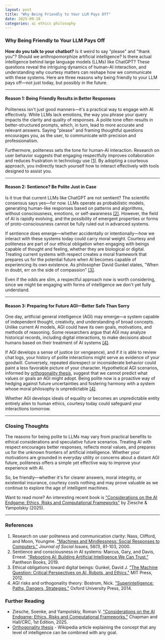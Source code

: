 ```yaml
---
layout: post
title: "Why Being Friendly to Your LLM Pays Off"
date: 2025-09-18
categories: ai ethics philosophy
---
```


### Why Being Friendly to Your LLM Pays Off

**How do you talk to your chatbot?** Is it weird to say "please" and "thank you"? Should we anthropomorphize artificial intelligence? Is there actual intelligence behind large language models (LLMs) like ChatGPT? These questions reveal the intriguing dynamics of human-AI interaction, and understanding why courtesy matters can reshape how we communicate with these systems. Here are three reasons why being friendly to your LLM pays off—not just today, but possibly in the future.

---

#### Reason 1: Being Friendly Results in Better Responses

Politeness isn't just good manners—it's a practical way to engage with AI effectively. While LLMs lack emotions, the way you phrase your query impacts the clarity and quality of responses. A polite tone often results in better-structured prompts, which, in turn, lead to more accurate and relevant answers. Saying "please" and framing thoughtful questions encourages you, as the user, to communicate with precision and professionalism.

Furthermore, politeness sets the tone for human-AI interaction. Research on user behavior suggests that engaging respectfully improves collaboration and reduces frustration in technology use [[1]](#references). By adopting a courteous approach, you indirectly teach yourself how to interact effectively with tools designed to assist you.

---

#### Reason 2: Sentience? Be Polite Just in Case

Is it true that current LLMs like ChatGPT are not sentient? The scientific consensus says yes—for now. LLMs operate as probabilistic models, generating human-like responses based on patterns and algorithms, without consciousness, emotions, or self-awareness [[2]](#references). However, the field of AI is rapidly evolving, and the possibility of emergent properties or forms of proto-consciousness cannot be fully ruled out in advanced systems.

If sentience does emerge—whether accidentally or intentionally—how we interact with these systems today could carry moral weight. Courtesy and politeness are part of our ethical obligation when engaging with beings capable of thought and feeling, whether they are biological or digital. Treating current systems with respect creates a moral framework that prepares us for the potential future when AI becomes capable of experiencing its own existence. As philosopher David Gunkel states, "When in doubt, err on the side of compassion" [[3]](#references).

Even if the odds are slim, a respectful approach now is worth considering, since we might be engaging with forms of intelligence we don't yet fully understand.

---

#### Reason 3: Preparing for Future AGI—Better Safe Than Sorry

One day, artificial general intelligence (AGI) may emerge—a system capable of independent thought, creativity, and understanding of broad concepts. Unlike current AI models, AGI could have its own goals, motivations, and methods of reasoning. Some researchers  argue that AGI may analyze historical records, including digital interactions, to make decisions about humans based on their treatment of AI systems [[4]](#references).

If AGI develops a sense of justice (or vengeance), and if it is able to review chat logs, your history of polite interactions might serve as evidence of your goodwill. Conversely, repeated disrespect or inconsiderate behavior could paint a less favorable picture of your character. Hypothetical AGI scenarios, informed by [orthogonality thesis](#further-reading), suggest that we cannot predict what values or goals an AGI might adopt. Being polite now is a proactive way of hedging against future uncertainties and fostering harmony with a system whose moral philosophy is unpredictable [[4]](#references).

Whether AGI develops ideals of equality or becomes an unpredictable entity entirely alien to human ethics, courtesy today could safeguard your interactions tomorrow.

---

### Closing Thoughts

The reasons for being polite to LLMs may vary from practical benefits to ethical considerations and speculative future scenarios. Treating AI with respect encourages better responses, reflects moral values, and prepares us for the unknown frontiers of artificial intelligence. Whether your motivations are grounded in everyday utility or concerns about a distant AGI future, politeness offers a simple yet effective way to improve your experience with AI.

So, be friendly—whether it's for clearer answers, moral integrity, or existential insurance, courtesy costs nothing and may prove valuable as we continue to explore the age of intelligent machines.

Want to read more? An interesting recent book is ["Considerations on the AI Endgame: Ethics, Risks and Computational Frameworks"](#further-reading) by Ziesche & Yampolskiy (2025).

---

### References

1. Research on user politeness and communication clarity: Nass, Clifford, and Moon, Youngme. ["Machines and Mindlessness: Social Responses to Computers."](https://doi.org/10.1111/0022-4537.00153) *Journal of Social Issues,* 56(1), 81-103, 2000.
2. Sentience and consciousness in AI systems: Marcus, Gary, and Davis, Ernest. ["Rebooting AI: Building Artificial Intelligence We Can Trust."](https://www.penguinrandomhouse.com/books/603982/rebooting-ai-by-gary-marcus-and-ernest-davis/) Pantheon Books, 2019.
3. Ethical obligations toward digital beings: Gunkel, David J. ["The Machine Question: Critical Perspectives on AI, Robots, and Ethics."](https://mitpress.mit.edu/9780262534635/the-machine-question/) MIT Press, 2012.
4. AGI risks and orthogonality theory: Bostrom, Nick. ["Superintelligence: Paths, Dangers, Strategies."](https://global.oup.com/academic/product/superintelligence-9780198739838) Oxford University Press, 2014.

### Further Reading

- Ziesche, Soenke, and Yampolskiy, Roman V. ["Considerations on the AI Endgame: Ethics, Risks and Computational Frameworks."](https://doi.org/10.1201/9781003565659) Chapman and Hall/CRC, 1st Edition, 2025.
- [Orthogonality thesis](https://en.wikipedia.org/wiki/Existential_risk_from_artificial_intelligence#Orthogonality_thesis) - Wikipedia article explaining the concept that any level of intelligence can be combined with any goal.